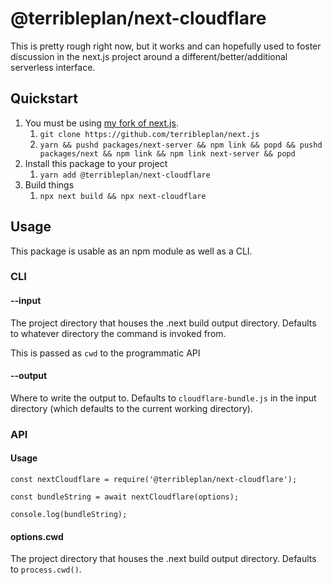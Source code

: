 # @terribleplan/next-cloudflare

This is pretty rough right now, but it works and can hopefully used to foster discussion in the next.js project around a different/better/additional serverless interface.

## Quickstart

1. You must be using [my fork of next.js](https://github.com/terribleplan/next.js).
   1. `git clone https://github.com/terribleplan/next.js`
   1. `yarn && pushd packages/next-server && npm link && popd && pushd packages/next && npm link && npm link next-server && popd`
1. Install this package to your project
   1. `yarn add @terribleplan/next-cloudflare`
1. Build things
   1. `npx next build && npx next-cloudflare`

## Usage

This package is usable as an npm module as well as a CLI.

### CLI

#### --input

The project directory that houses the .next build output directory. Defaults to whatever directory the command is invoked from.

This is passed as `cwd` to the programmatic API

#### --output

Where to write the output to. Defaults to `cloudflare-bundle.js` in the input directory (which defaults to the current working directory).

### API

#### Usage

```
const nextCloudflare = require('@terribleplan/next-cloudflare');

const bundleString = await nextCloudflare(options);

console.log(bundleString);
```

#### options.cwd

The project directory that houses the .next build output directory. Defaults to `process.cwd()`.
